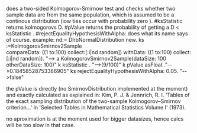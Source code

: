 does a two-sided Kolmogorov-Smirnow test and checks whether two sample data are from the same population, which is assumed to be a continous distribution (iow  ties occur with probability zero ). 
#ksStatistic returns kolmogorovs D.
#pValue returns the probability of getting a D < ksStatistic .
#rejectEqualityHypothesisWithAlpha: does what its name says of course.
example:
nd:= DhbNormalDistribution new.
ks :=KolmogorovSmirnov2Sample  
	compareData: ((1 to:100) collect:[:i|nd random]) 
	withData: ((1 to:100) collect:[:i|nd random]). "-->
a KolmogorovSmirnov2Sample(dataSize: 100 otherDataSize: 100)"
k ksStatistic . "-->(9/100)"
k pValue asFloat ."-->0.18458528753386905"
ks rejectEqualityHypothesisWithAlpha: 0.05. "-->false"

the pValue is directly (no SmirnovDistribution implemented at the moment) and exactly calculated as explained in:
Kim, P. J. & Jennrich, R. I. 
'Tables of the exact sampling distribution of the two-sample Kolmogorov–Smirnov criterion...'
in 'Selected Tables in Mathematical Statistics Volume I' (1973).

no aproximation is at the moment used for bigger datasizes, hence calcs will be too slow in that case.